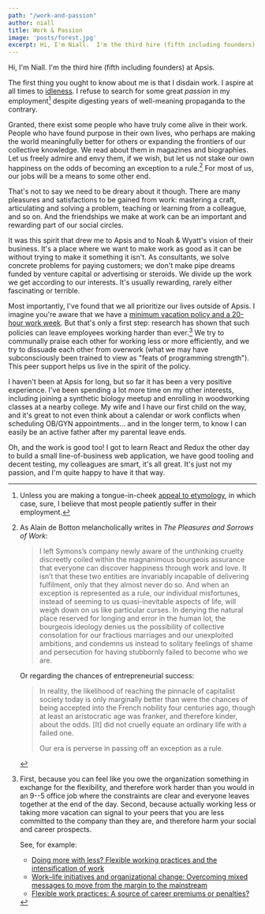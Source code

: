 ```yaml
---
path: "/work-and-passion"
author: niall
title: Work & Passion
image: 'posts/forest.jpg'
excerpt: Hi, I'm Niall.  I'm the third hire (fifth including founders) at Apsis. The first thing you ought to know about me is that I disdain work.
---
```


Hi, I'm Niall.  I'm the third hire (fifth including founders) at Apsis.

The first thing you ought to know about me is that I disdain work.  I aspire at all times to [idleness](http://www.zpub.com/notes/idle.html).  I refuse to search for some great *passion* in my employment[^1] despite digesting years of well-meaning propaganda to the contrary.

Granted, there exist some people who have truly come alive in their work.  People who have found purpose in their own lives, who perhaps are making the world meaningfully better for others or expanding the frontiers of our collective knowledge.  We read about them in magazines and biographies.  Let us freely admire and envy them, if we wish, but let us not stake our own happiness on the odds of becoming an exception to a rule.[^2]  For most of us, our jobs will be a means to some other end.

That's not to say we need to be dreary about it though.  There are many pleasures and satisfactions to be gained from work: mastering a craft, articulating and solving a problem, teaching or learning from a colleague, and so on.  And the friendships we make at work can be an important and rewarding part of our social circles.

It was this spirit that drew me to Apsis and to Noah & Wyatt's vision of their business.  It's a place where we want to make work as good as it can be without trying to make it something it isn't.  As consultants, we solve concrete problems for paying customers; we don't make pipe dreams funded by venture capital or advertising or steroids.  We divide up the work we get according to our interests.  It's usually rewarding, rarely either fascinating or terrible.

Most importantly, I've found that we all prioritize our lives outside of Apsis.  I imagine you're aware that we have a [minimum vacation policy and a 20-hour work week](http://apsis.io/apsis/blog/2015/04/23/work-sustainably/).  But that's only a first step: research has shown that such policies can leave employees working harder than ever.[^3]  We try to communally praise each other for working less or more efficiently, and we try to dissuade each other from overwork (what we may have subconsciously been trained to view as "feats of programming strength").  This peer support helps us live in the spirit of the policy.

I haven't been at Apsis for long, but so far it has been a very positive experience.  I've been spending a lot more time on my other interests, including joining a synthetic biology meetup and enrolling in woodworking classes at a nearby college.  My wife and I have our first child on the way, and it's great to not even think about a calendar or work conflicts when scheduling OB/GYN appointments... and in the longer term, to know I can easily be an active father after my parental leave ends.

Oh, and the work is good too!  I got to learn React and Redux the other day to build a small line-of-business web application, we have good tooling and decent testing, my colleagues are smart, it's all great.  It's just not my passion, and I'm quite happy to have it that way.

[^1]:
    Unless you are making a tongue-in-cheek [appeal to etymology](http://itre.cis.upenn.edu/~myl/languagelog/archives/002454.html), in which case, sure, I believe that most people patiently suffer in their employment.

[^2]:
    As Alain de Botton melancholically writes in *The Pleasures and Sorrows of Work*:

    > I left Symons’s company newly aware of the unthinking cruelty discreetly coiled within the magnanimous bourgeois assurance that everyone can discover happiness through work and love. It isn’t that these two entities are invariably incapable of delivering fulfilment, only that they almost never do so. And when an exception is represented as a rule, our individual misfortunes, instead of seeming to us quasi-inevitable aspects of life, will weigh down on us like particular curses. In denying the natural place reserved for longing and error in the human lot, the bourgeois ideology denies us the possibility of collective consolation for our fractious marriages and our unexploited ambitions, and condemns us instead to solitary feelings of shame and persecution for having stubbornly failed to become who we are.

    Or regarding the chances of entrepreneurial success:

    > In reality, the likelihood of reaching the pinnacle of capitalist society today is only marginally better than were the chances of being accepted into the French nobility four centuries ago, though at least an aristocratic age was franker, and therefore kinder, about the odds. [It] did not cruelly equate an ordinary life with a failed one.
    >
    > Our era is perverse in passing off an exception as a rule.

[^3]:
    First, because you can feel like you owe the organization something in exchange for the flexibility, and therefore work harder than you would in an 9--5 office job where the constraints are clear and everyone leaves together at the end of the day.  Second, because actually working less or taking more vacation can signal to your peers that you are less committed to the company than they are, and therefore harm your social and career prospects.

    See, for example:

    * [Doing more with less? Flexible working practices and the intensification of work](http://www.som.cranfield.ac.uk/som/media/images/research/wbl/moreless.pdf)
    * [Work–life initiatives and organizational change: Overcoming mixed messages to move from the margin to the mainstream](http://hum.sagepub.com/content/early/2009/12/01/0018726709352385.full.pdf+html)
    * [Flexible work practices: A source of career premiums or penalties?](FLEXIBLE%20WORK%20PRACTICES:%20A%20SOURCE%20OF%20CAREER%20PREMIUMS%20OR%20PENALTIES?)
